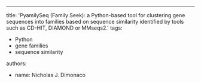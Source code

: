 ---
title: 'PyamilySeq (Family Seek): a Python-based tool for clustering gene sequences into families based on sequence similarity identified by tools such as CD-HIT, DIAMOND or MMseqs2.'
tags:
  - Python
  - gene families
  - sequence similarity

authors:
  - name: Nicholas J. Dimonaco
